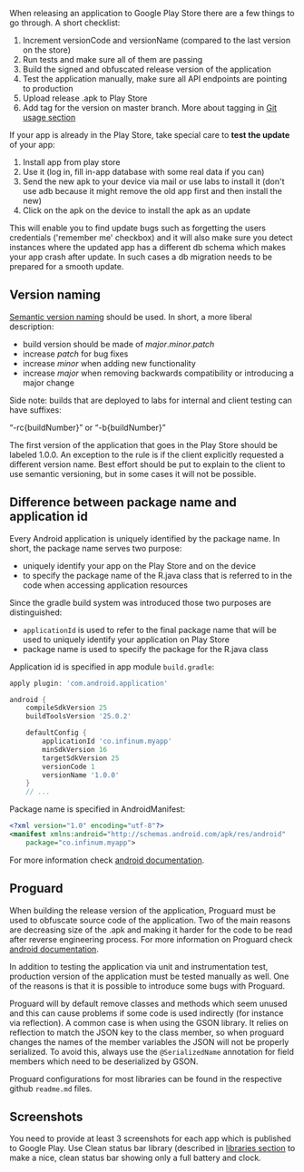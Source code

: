 When releasing an application to Google Play Store there are a few things to go through. A short checklist:

1. Increment versionCode and versionName (compared to the last version on the store)
2. Run tests and make sure all of them are passing
3. Build the signed and obfuscated release version of the application
4. Test the application manually, make sure all API endpoints are pointing to production
5. Upload release .apk to Play Store
6. Add tag for the version on master branch. More about tagging in [Git usage section](/git-usage)

If your app is already in the Play Store, take special care to **test the update** of your app:

1. Install app from play store
2. Use it (log in, fill in-app database with some real data if you can)
3. Send the new apk to your device via mail or use labs to install it (don't use adb because it might remove the old app first and then install the new)
4. Click on the apk on the device to install the apk as an update

This will enable you to find update bugs such as forgetting the users credentials ('remember me' checkbox) and it will also make sure you detect instances where the updated app has a different db schema which makes your app crash after update. In such cases a db migration needs to be prepared for a smooth update.

## Version naming

[Semantic version naming](http://semver.org/) should be used.
In short, a more liberal description:

 - build version should be made of *major*.*minor*.*patch*
 - increase *patch* for bug fixes
 - increase *minor* when adding new functionality
 - increase *major* when removing backwards compatibility or introducing a major change

Side note: builds that are deployed to labs for internal and client testing can have suffixes:

  “-rc{buildNumber}” or “-b{buildNumber}”

The first version of the application that goes in the Play Store should be labeled 1.0.0. An exception to the rule is if the client explicitly requested a different version name. Best effort should be put to explain to the client to use semantic versioning, but in some cases it will not be possible.

## Difference between package name and application id

Every Android application is uniquely identified by the package name. In short, the package name serves two purpose:
 - uniquely identify your app on the Play Store and on the device
 - to specify the package name of the R.java class that is referred to in the code when accessing application resources

Since the gradle build system was introduced those two purposes are distinguished:
 - `applicationId` is used to refer to the final package name that will be used to uniquely identify your application on Play Store
 - package name is used to specify the package for the R.java class

Application id is specified in app module `build.gradle`:

```gradle
apply plugin: 'com.android.application'

android {
    compileSdkVersion 25
    buildToolsVersion '25.0.2'

    defaultConfig {
        applicationId 'co.infinum.myapp'
        minSdkVersion 16
        targetSdkVersion 25
        versionCode 1
        versionName '1.0.0'
    }
    // ...
```

Package name is specified in AndroidManifest:

```xml
<?xml version="1.0" encoding="utf-8"?>
<manifest xmlns:android="http://schemas.android.com/apk/res/android"
    package="co.infinum.myapp">
```

For more information check [android documentation](http://tools.android.com/tech-docs/new-build-system/applicationid-vs-packagename).

## Proguard

When building the release version of the application, Proguard must be used to obfuscate source code of the application. Two of the main reasons are decreasing size of the .apk and making it harder for the code to be read after reverse engineering process. For more information on Proguard check [android documentation](http://developer.android.com/tools/help/proguard.html).

In addition to testing the application via unit and instrumentation test, production version of the application must be tested manually as well. One of the reasons is that it is possible to introduce some bugs with Proguard.

Proguard will by default remove classes and methods which seem unused and this can cause problems if some code is used indirectly (for instance via reflection). A common case is when using the GSON library. It relies on reflection to match the JSON key to the class member, so when proguard changes the names of the member variables the JSON will not be properly serialized. To avoid this, always use the `@SerializedName` annotation for field members which need to be deserialized by GSON.

Proguard configurations for most libraries can be found in the respective github `readme.md` files.

## Screenshots

You need to provide at least 3 screenshots for each app which is published to Google Play. Use Clean status bar library (described in [libraries section](/Libraries.md) to make a nice, clean status bar showing only a full battery and clock.
